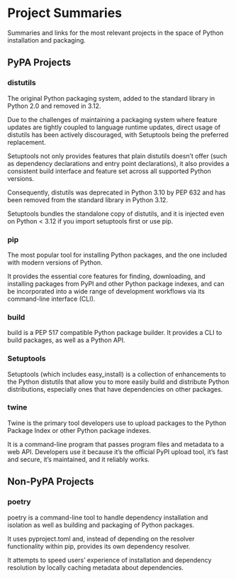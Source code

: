 # Project Summaries

Summaries and links for the most relevant projects in the space of Python installation and packaging.

## PyPA Projects

### distutils

The original Python packaging system, added to the standard library in Python 2.0 and removed in 3.12.

Due to the challenges of maintaining a packaging system where feature updates are tightly coupled to language runtime updates, direct usage of distutils has been actively discouraged, with Setuptools being the preferred replacement.

Setuptools not only provides features that plain distutils doesn’t offer (such as dependency declarations and entry point declarations), it also provides a consistent build interface and feature set across all supported Python versions.

Consequently, distutils was deprecated in Python 3.10 by PEP 632 and has been removed from the standard library in Python 3.12.

Setuptools bundles the standalone copy of distutils, and it is injected even on Python < 3.12 if you import setuptools first or use pip.

### pip

The most popular tool for installing Python packages, and the one included with modern versions of Python.

It provides the essential core features for finding, downloading, and installing packages from PyPI and other Python package indexes, and can be incorporated into a wide range of development workflows via its command-line interface (CLI).

### build

build is a PEP 517 compatible Python package builder. It provides a CLI to build packages, as well as a Python API.

### Setuptools

Setuptools (which includes easy_install) is a collection of enhancements to the Python distutils that allow you to more easily build and distribute Python distributions, especially ones that have dependencies on other packages.

### twine

Twine is the primary tool developers use to upload packages to the Python Package Index or other Python package indexes.

It is a command-line program that passes program files and metadata to a web API. Developers use it because it’s the official PyPI upload tool, it’s fast and secure, it’s maintained, and it reliably works.


## Non-PyPA Projects

### poetry

poetry is a command-line tool to handle dependency installation and isolation as well as building and packaging of Python packages.

It uses pyproject.toml and, instead of depending on the resolver functionality within pip, provides its own dependency resolver.

It attempts to speed users’ experience of installation and dependency resolution by locally caching metadata about dependencies.

